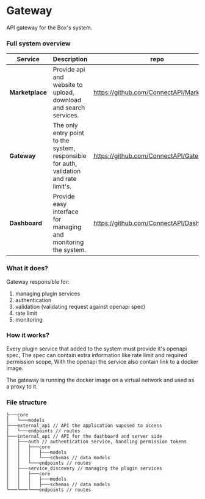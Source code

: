 # Gateway
API gateway for the Box's system.


### Full system overview
| Service      | Description | repo       |
|--------------|:-------------|------------|
| **Marketplace**  | Provide api and website to upload, download and search services. | https://github.com/ConnectAPI/MarketPlace  |
| **Gateway**      | The only entry point to the system, responsible for auth, validation and rate limit's. | https://github.com/ConnectAPI/Gateway |
| **Dashboard**    | Provide easy interface for managing and monitoring the system. | https://github.com/ConnectAPI/Dashboard |


### What it does?
Gateway responsible for:
1. managing plugin services
2. authentication
3. validation (validating request against openapi spec)
4. rate limit
5. monitoring


### How it works?
Every plugin service that added to the system must provide it's openapi spec,
The spec can contain extra information like rate limit and required permission scope,
With the openapi the service also contain link to a docker image.

The gateway is running the docker image on a virtual network and used as a proxy to it.


### File structure
```
├───core
│   └───models
├───external_api // API the application suposed to access
│   └───endpoints // routes
├───internal_api // API for the dashboard and server side
│   ├───auth // authentication service, handling permission tokens
│   │   ├───core 
│   │   │   ├───models
│   │   │   └───schemas // data models
│   │   └───endpoints // routes
│   ├───service_discovery // managing the plugin services
│   │   ├───core
│   │   │   ├───models
│   │   │   ├───schemas // data models
└───└───└───endpoints // routes
```
